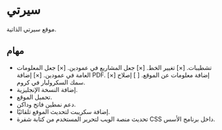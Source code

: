 # سيرتي

موقع سيرتي الذاتية.

## مهام

* تشطيبات.
  [×] تغيير الخط.
  [×] جعل المشاريع في عمودين.
  [×] جعل المعلومات العامة في عمودين.
  [×] إضافة PDF.
  [×] إضافة معلومات عن الموقع.
  [ ] إصلاح سمك السكرولبار في كروم.
* إضافة النسخة الإنجليزية.
* تحميل الموقع.
* دعم نمطين فاتح وداكن.
* إضافة سكريبت لتحديث الموقع تلقائيًا.
* تحديث منصة الويب لتحرير المستخدم من كتابة شفرة CSS داخل برنامج الأسس.

